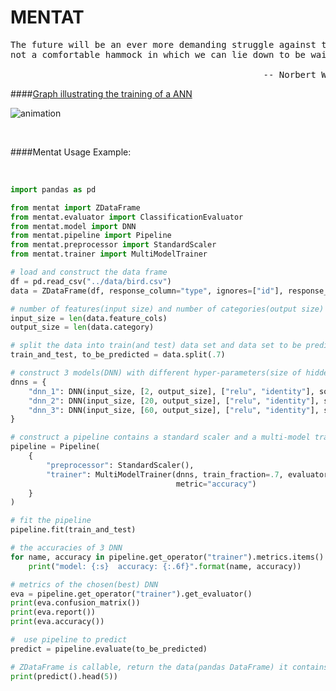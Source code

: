 MENTAT
==
<pre>
The future will be an ever more demanding struggle against the limitations of our intelligence,
not a comfortable hammock in which we can lie down to be waited upon by our robot slaves.

                                                -- Norbert Wiener “The Human Use Of Human Beings”
</pre>

####[Graph illustrating the training of a ANN](https://raw.githubusercontent.com/zhangjuefei/mentat/master/mentat/test/dnn_animation.py)
</br>

![animation](https://raw.githubusercontent.com/zhangjuefei/mentat/master/mentat/test/pic/dnn_animation.gif)

</br>

####Mentat Usage Example:

</br>

```python
import pandas as pd

from mentat import ZDataFrame
from mentat.evaluator import ClassificationEvaluator
from mentat.model import DNN
from mentat.pipeline import Pipeline
from mentat.preprocessor import StandardScaler
from mentat.trainer import MultiModelTrainer

# load and construct the data frame
df = pd.read_csv("../data/bird.csv")
data = ZDataFrame(df, response_column="type", ignores=["id"], response_encode="multiclass").impute("mean")

# number of features(input size) and number of categories(output size)
input_size = len(data.feature_cols)
output_size = len(data.category)

# split the data into train(and test) data set and data set to be predicted
train_and_test, to_be_predicted = data.split(.7)

# construct 3 models(DNN) with different hyper-parameters(size of hidden layer and max epochs here)
dnns = {
    "dnn_1": DNN(input_size, [2, output_size], ["relu", "identity"], softmax=True, max_epochs=2),
    "dnn_2": DNN(input_size, [20, output_size], ["relu", "identity"], softmax=True, max_epochs=20),
    "dnn_3": DNN(input_size, [60, output_size], ["relu", "identity"], softmax=True, max_epochs=30)
}

# construct a pipeline contains a standard scaler and a multi-model trainer(train 3 DNN parallel)
pipeline = Pipeline(
    {
        "preprocessor": StandardScaler(),
        "trainer": MultiModelTrainer(dnns, train_fraction=.7, evaluator=ClassificationEvaluator(),
                                     metric="accuracy")
    }
)

# fit the pipeline
pipeline.fit(train_and_test)

# the accuracies of 3 DNN
for name, accuracy in pipeline.get_operator("trainer").metrics.items():
    print("model: {:s}  accuracy: {:.6f}".format(name, accuracy))

# metrics of the chosen(best) DNN
eva = pipeline.get_operator("trainer").get_evaluator()
print(eva.confusion_matrix())
print(eva.report())
print(eva.accuracy())

#  use pipeline to predict
predict = pipeline.evaluate(to_be_predicted)

# ZDataFrame is callable, return the data(pandas DataFrame) it contains
print(predict().head(5))
```
